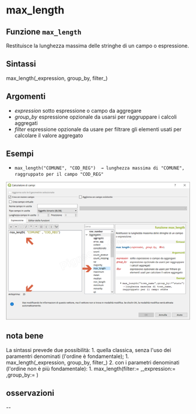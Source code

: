 # max\_length

## Funzione `max_length`

Restituisce la lunghezza massima delle stringhe di un campo o espressione.

## Sintassi

max_length\(\_expression, group\_by, filter_\)

## Argomenti

* _expression_ sotto espressione o campo da aggregare
* _group\_by_ espressione opzionale da usarsi per raggruppare i calcoli aggregati
* _filter_ espressione opzionale da usare per filtrare gli elementi usati per calcolare il valore aggregato

## Esempi

* `max_length("COMUNE", "COD_REG")  → lunghezza massima di "COMUNE", raggruppato per il campo "COD_REG"`

![](../../../.gitbook/assets/max_length1.png)

## nota bene

La sintassi prevede due possibilità: 1. quella classica, senza l'uso dei paramentri denominati \(l'ordine è fondamentale\); 1. max_length\(\_expression, group\_by, filter_\) 2. con i parametri denominati \(l'ordine non è più fondamentale\): 1. max\_length\(filter:= ,\_expression:= ,group\_by:= \)

## osservazioni

--

